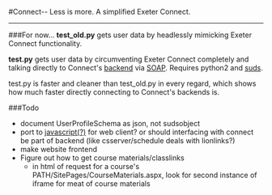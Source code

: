 #Connect--
Less is more. A simplified Exeter Connect.
* * *

###For now...
__test_old.py__ gets user data by headlessly mimicking Exeter Connect functionality.

__test.py__ gets user data by circumventing Exeter Connect completely and talking directly to Connect's [backend](https://connect.exeter.edu/student/_vti_bin/UserProfileService.asmx) via [SOAP](http://en.wikipedia.org/wiki/SOAP). Requires python2 and [suds](https://fedorahosted.org/suds/).

test.py is faster and cleaner than test_old.py in every regard, which shows how much faster directly connecting to Connect's backends is.

###Todo
 - document UserProfileSchema as json, not sudsobject
 - port to [javascript(?)](http://javascriptsoapclient.codeplex.com/) for web client? or should interfacing with connect be part of backend (like csserver/schedule deals with lionlinks?)
 - make website frontend
 - Figure out how to get course materials/classlinks
 	- in html of request for a course's PATH/SitePages/CourseMaterials.aspx, look for second instance of iframe for meat of course materials
